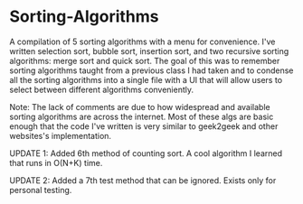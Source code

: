 # Sorting-Algorithms
A compilation of 5 sorting algorithms with a menu for convenience. 
I've written selection sort, bubble sort, insertion sort, and two recursive sorting algorithms: merge sort and quick sort. 
The goal of this was to remember sorting algorithms taught from a previous class I had taken and to condense all the sorting algorithms
into a single file with a UI that will allow users to select between different algorithms conveniently. 

Note: The lack of comments are due to how widespread and available sorting algorithms are across the internet. Most of these algs are basic enough that the code I've written is very similar to geek2geek and other websites's implementation. 

UPDATE 1: Added 6th method of counting sort. A cool algorithm I learned that runs in O(N+K) time. 

UPDATE 2: Added a 7th test method that can be ignored. Exists only for personal testing. 
